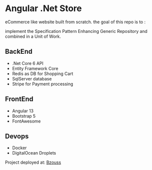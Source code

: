 # Angular .Net Store

eCommerce like website built from scratch.
the goal of this repo is to :

implement the Specification Pattern Enhancing Generic Repository and combined in a Unit of Work.

## BackEnd

- .Net Core 6 API
- Entity Framework Core
- Redis as DB for Shopping Cart
- SqlServer database
- Stripe for Payment processing

## FrontEnd

- Angular 13
- Bootstrap 5
- FontAwesome

## Devops

- Docker
- DigitalOcean Droplets

Project deployed at: [Bzouss](https://bzouss.com)

